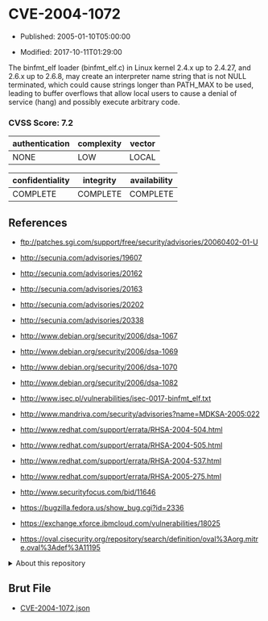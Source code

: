 # CVE-2004-1072

- Published: 2005-01-10T05:00:00

- Modified: 2017-10-11T01:29:00

The binfmt_elf loader (binfmt_elf.c) in Linux kernel 2.4.x up to 2.4.27, and 2.6.x up to 2.6.8, may create an interpreter name string that is not NULL terminated, which could cause strings longer than PATH_MAX to be used, leading to buffer overflows that allow local users to cause a denial of service (hang) and possibly execute arbitrary code.

### CVSS Score: **7.2**

| authentication | complexity | vector |
| --- | --- | --- |
| NONE | LOW | LOCAL |

| confidentiality | integrity | availability |
| --- | --- | --- |
| COMPLETE | COMPLETE | COMPLETE |

## References

* ftp://patches.sgi.com/support/free/security/advisories/20060402-01-U

* http://secunia.com/advisories/19607

* http://secunia.com/advisories/20162

* http://secunia.com/advisories/20163

* http://secunia.com/advisories/20202

* http://secunia.com/advisories/20338

* http://www.debian.org/security/2006/dsa-1067

* http://www.debian.org/security/2006/dsa-1069

* http://www.debian.org/security/2006/dsa-1070

* http://www.debian.org/security/2006/dsa-1082

* http://www.isec.pl/vulnerabilities/isec-0017-binfmt_elf.txt

* http://www.mandriva.com/security/advisories?name=MDKSA-2005:022

* http://www.redhat.com/support/errata/RHSA-2004-504.html

* http://www.redhat.com/support/errata/RHSA-2004-505.html

* http://www.redhat.com/support/errata/RHSA-2004-537.html

* http://www.redhat.com/support/errata/RHSA-2005-275.html

* http://www.securityfocus.com/bid/11646

* https://bugzilla.fedora.us/show_bug.cgi?id=2336

* https://exchange.xforce.ibmcloud.com/vulnerabilities/18025

* https://oval.cisecurity.org/repository/search/definition/oval%3Aorg.mitre.oval%3Adef%3A11195

<details>
<summary>About this repository</summary> 

  This repository is part of the project [Live Hack CVE](https://github.com/Live-Hack-CVE). Main website can be found [www.live-hack.org](https://www.live-hack.org) 
  
  Made by [Sn0wAlice](https://github.com/Sn0wAlice) for the people that care about security and need to have a feed of the latest CVEs. Hope you enjoy it, don't forget to star the repo and follow me on [Twitter](https://twitter.com/Sn0wAlice) and [Github](https://github.com/Sn0wAlice). And that is my [personnal website](https://www.alice-snow.me/)

  - [Home Page](https://github.com/Live-Hack-CVE)
  - [Framework](https://github.com/Live-Hack-CVE/cve-framework)
  - [CVE database](https://github.com/Live-Hack-CVE/full_database)
  - [Changelog](https://github.com/Live-Hack-CVE/Changelog)
</details>

## Brut File

* [CVE-2004-1072.json](https://raw.githubusercontent.com/Live-Hack-CVE/full_database/main/cves/2004/CVE-2004-1072.json)

